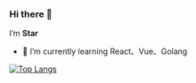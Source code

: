 ### Hi there 👋

I’m **Star**

- 🔭 I’m currently learning React、Vue、Golang

<!--
**listar/listar** is a ✨ _special_ ✨ repository because its `README.md` (this file) appears on your GitHub profile.

Here are some ideas to get you started:

- 🔭 I’m currently working on ...
- 🌱 I’m currently learning ...
- 👯 I’m looking to collaborate on ...
- 🤔 I’m looking for help with ...
- 💬 Ask me about ...
- 📫 How to reach me: ...
- 😄 Pronouns: ...
- ⚡ Fun fact: ...
-->

<!-- [![Anurag's GitHub stats](https://github-readme-stats.vercel.app/api?username=listar)](https://github.com/anuraghazra/github-readme-stats) -->

[![Top Langs](https://github-readme-stats.vercel.app/api/top-langs/?username=listar&layout=default)](https://github.com/anuraghazra/github-readme-stats)



